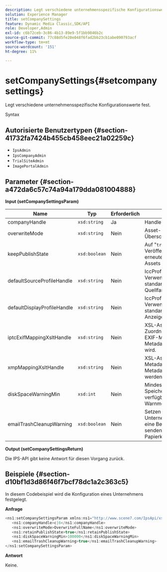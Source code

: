 ```yaml
---
description: Legt verschiedene unternehmensspezifische Konfigurationswerte fest.
solution: Experience Manager
title: setCompanySettings
feature: Dynamic Media Classic,SDK/API
role: Developer,Admin
exl-id: c6b72ceb-3c86-4b13-89e9-5f1bb9846b2c
source-git-commit: 77c88d5fe20e048f6fad2bb23cb1abe090793acf
workflow-type: tm+mt
source-wordcount: '151'
ht-degree: 11%

---
```


# setCompanySettings{#setcompanysettings}

Legt verschiedene unternehmensspezifische Konfigurationswerte fest.

Syntax

## Autorisierte Benutzertypen {#section-41732fa7424b455cb458eec21a02259c}

* `IpsAdmin`
* `IpsCompanyAdmin`
* `TrialSiteAdmin`
* `ImagePortalAdmin`

## Parameter {#section-a472da6c57c74a94a179dda081004888}

**Input (setCompanySettingsParam)**

| Name | Typ | Erforderlich | Beschreibung |
|---|---|---|---|
| companyHandle | `xsd:string` | Ja | Handle des Unternehmens. |
| overwriteMode | `xsd:string` | Nein | Asset-Überschreibungsmodus. |
| keepPublishState | `xsd:boolean` | Nein | Auf &quot;`true`&quot;setzen, um den Veröffentlichungsstatus beim erneuten Hochladen eines Assets beizubehalten. |
| defaultSourceProfileHandle | `xsd:string` | Nein | IccProfile-Asset zur Verwendung als standardmäßiges Quellfarbprofil. |
| defaultDisplayProfileHandle | `xsd:string` | Nein | IccProfile-Asset zur Verwendung als standardmäßiges Anzeigefarbprofil. |
| iptcExifMappingXsltHandle | `xsd:string` | Nein | XSL-Asset, das für die Zuordnung von IPTC- und EXIF-Metadaten zu IPS-Metadatenfeldern verwendet wird. |
| xmpMappingXsltHandle | `xsd:string` | Nein | XSL-Asset, mit dem XMP Metadaten IPS-Metadatenfeldern zugeordnet werden. |
| diskSpaceWarningMin | `xsd:int` | Nein | Mindestens freier Speicherplatz (in KB), der verfügbar ist, bevor eine Warnmeldung gesendet wird. |
| emailTrashCleanupWarning | `xsd:boolean` | Nein | Setzen Sie dies auf &quot;`true`&quot;, um Unternehmensadministratoren eine Benachrichtigung zu senden, wenn Assets aus dem Papierkorb geleert werden. |

**Output (setCompanySettingsReturn)**

Die IPS-API gibt keine Antwort für diesen Vorgang zurück.

## Beispiele {#section-d10bf1d3d86f46f7bcf78dc1a2c363c5}

In diesem Codebeispiel wird die Konfiguration eines Unternehmens festgelegt.

**Anfrage**

```java
<ns1:setCompanySettingsParam xmlns:ns1="http://www.scene7.com/IpsApi/xsd/2008-01-15">
   <ns1:companyHandle>c|6</ns1:companyHandle>
   <ns1:overwriteMode>OverwriteFullName</ns1:overwriteMode>
   <ns1:retainPublishState>true</ns1:retainPublishState>
   <ns1:diskSpaceWarningMin>100000</ns1:diskSpaceWarningMin>
   <ns1:emailTrashCleanupWarning>true</ns1:emailTrashCleanupWarning>
</ns1:setCompanySettingsParam>
```

**Antwort**

Keine.
